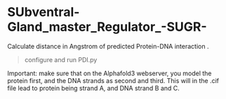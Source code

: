# SUbventral-Gland_master_Regulator_-SUGR-
Calculate distance in Angstrom of predicted Protein-DNA interaction .
> configure and run PDI.py


Important: make sure that on the Alphafold3 webserver, you model the protein first, and the DNA strands as second and third. This will in the .cif file lead to protein being strand A, and DNA strand B and C.
